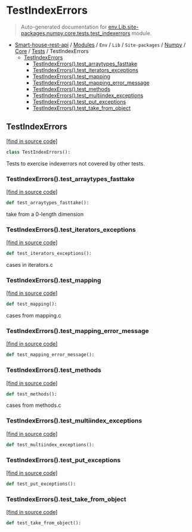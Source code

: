 # TestIndexErrors

> Auto-generated documentation for [env.Lib.site-packages.numpy.core.tests.test_indexerrors](..\..\..\..\..\..\..\env\Lib\site-packages\numpy\core\tests\test_indexerrors.py) module.

- [Smart-house-rest-api](..\..\..\..\..\..\README.md#description) / [Modules](..\..\..\..\..\..\MODULES.md#smart-house-rest-api-modules) / `Env` / `Lib` / `Site-packages` / [Numpy](..\..\index.md#numpy) / [Core](..\index.md#core) / [Tests](index.md#tests) / TestIndexErrors
    - [TestIndexErrors](#testindexerrors)
        - [TestIndexErrors().test_arraytypes_fasttake](#testindexerrorstest_arraytypes_fasttake)
        - [TestIndexErrors().test_iterators_exceptions](#testindexerrorstest_iterators_exceptions)
        - [TestIndexErrors().test_mapping](#testindexerrorstest_mapping)
        - [TestIndexErrors().test_mapping_error_message](#testindexerrorstest_mapping_error_message)
        - [TestIndexErrors().test_methods](#testindexerrorstest_methods)
        - [TestIndexErrors().test_multiindex_exceptions](#testindexerrorstest_multiindex_exceptions)
        - [TestIndexErrors().test_put_exceptions](#testindexerrorstest_put_exceptions)
        - [TestIndexErrors().test_take_from_object](#testindexerrorstest_take_from_object)

## TestIndexErrors

[[find in source code]](..\..\..\..\..\..\..\env\Lib\site-packages\numpy\core\tests\test_indexerrors.py#L7)

```python
class TestIndexErrors():
```

Tests to exercise indexerrors not covered by other tests.

### TestIndexErrors().test_arraytypes_fasttake

[[find in source code]](..\..\..\..\..\..\..\env\Lib\site-packages\numpy\core\tests\test_indexerrors.py#L10)

```python
def test_arraytypes_fasttake():
```

take from a 0-length dimension

### TestIndexErrors().test_iterators_exceptions

[[find in source code]](..\..\..\..\..\..\..\env\Lib\site-packages\numpy\core\tests\test_indexerrors.py#L52)

```python
def test_iterators_exceptions():
```

cases in iterators.c

### TestIndexErrors().test_mapping

[[find in source code]](..\..\..\..\..\..\..\env\Lib\site-packages\numpy\core\tests\test_indexerrors.py#L88)

```python
def test_mapping():
```

cases from mapping.c

### TestIndexErrors().test_mapping_error_message

[[find in source code]](..\..\..\..\..\..\..\env\Lib\site-packages\numpy\core\tests\test_indexerrors.py#L116)

```python
def test_mapping_error_message():
```

### TestIndexErrors().test_methods

[[find in source code]](..\..\..\..\..\..\..\env\Lib\site-packages\numpy\core\tests\test_indexerrors.py#L125)

```python
def test_methods():
```

cases from methods.c

### TestIndexErrors().test_multiindex_exceptions

[[find in source code]](..\..\..\..\..\..\..\env\Lib\site-packages\numpy\core\tests\test_indexerrors.py#L31)

```python
def test_multiindex_exceptions():
```

### TestIndexErrors().test_put_exceptions

[[find in source code]](..\..\..\..\..\..\..\env\Lib\site-packages\numpy\core\tests\test_indexerrors.py#L42)

```python
def test_put_exceptions():
```

### TestIndexErrors().test_take_from_object

[[find in source code]](..\..\..\..\..\..\..\env\Lib\site-packages\numpy\core\tests\test_indexerrors.py#L18)

```python
def test_take_from_object():
```
